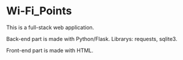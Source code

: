 # Wi-Fi_Points

This is a full-stack web application.

Back-end part is made with Python/Flask.
Librarys: requests, sqlite3.

Front-end part is made with HTML.

